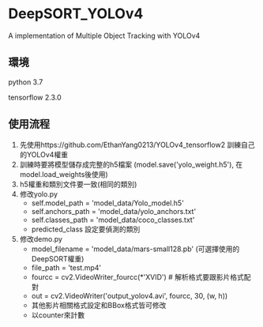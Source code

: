 # DeepSORT_YOLOv4
A implementation of Multiple Object Tracking with YOLOv4

## 環境
python 3.7

tensorflow 2.3.0

## 使用流程
1. 先使用https://github.com/EthanYang0213/YOLOv4_tensorflow2 訓練自己的YOLOv4權重
2. 訓練時要將模型儲存成完整的h5檔案 (model.save('yolo_weight.h5'), 在model.load_weights後使用)
3. h5權重和類別文件要一致(相同的類別)
4. 修改yolo.py
    - self.model_path = 'model_data/Yolo_model.h5'
    - self.anchors_path = 'model_data/yolo_anchors.txt'
    - self.classes_path = 'model_data/coco_classes.txt'
    - predicted_class 設定要偵測的類別
5. 修改demo.py
    - model_filename = 'model_data/mars-small128.pb' (可選擇使用的DeepSORT權重)
    - file_path = 'test.mp4'
    - fourcc = cv2.VideoWriter_fourcc(*'XVID') # 解析格式要跟影片格式配對
    - out = cv2.VideoWriter('output_yolov4.avi', fourcc, 30, (w, h))
    - 其他影片相關格式設定和BBox格式皆可修改
    - 以counter來計數
